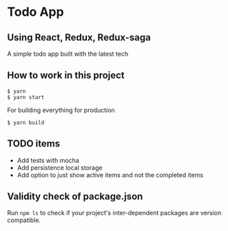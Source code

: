 # Todo App
## Using React, Redux, Redux-saga

A simple todo app built with the latest tech

## How to work in this project

    $ yarn 
    $ yarn start
    
For building everything for production

    $ yarn build

## TODO items

- Add tests with mocha
- Add persistence local storage
- Add option to just show active items and not the completed items


## Validity check of package.json

Run `npm ls` to check if your project's inter-dependent packages are version compatible.

